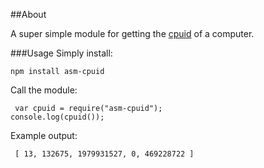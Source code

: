 ##About

A super simple module for getting the [cpuid](https://en.wikipedia.org/wiki/CPUID) of a computer.


###Usage
Simply install:

    npm install asm-cpuid

Call the module:

     var cpuid = require("asm-cpuid");
    console.log(cpuid());

 Example output:

     [ 13, 132675, 1979931527, 0, 469228722 ]
